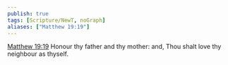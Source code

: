 ```yaml
---
publish: true
tags: [Scripture/NewT, noGraph]
aliases: ["Matthew 19:19"]
---
```

[Matthew 19:19](https://churchofjesuschrist.org/study/scriptures/nt/matt/19?lang=eng&id=p19#p19) Honour thy father and thy mother: and, Thou shalt love thy neighbour as thyself.
